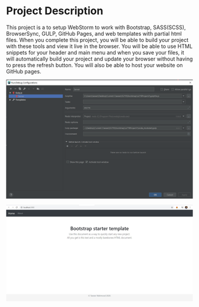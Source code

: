 # Project Description
This project is a to setup WebStorm to work with Bootstrap, SASS(SCSS), BrowserSync, GULP, GitHub Pages, and web templates 
with partial html files.  When you complete this project, you will be able to build your project with these tools and 
view it live in the browser. You will be able to use HTML snippets for your header and main menu and when you save your 
files, it will automatically build your project and update your browser without having to press the refresh button.  You will also be able to host your website on GitHub pages.



![WebStorm Gulp Config](screenshots/gulp.png)

![WebStorm Gulp Config](screenshots/B.JPG)

